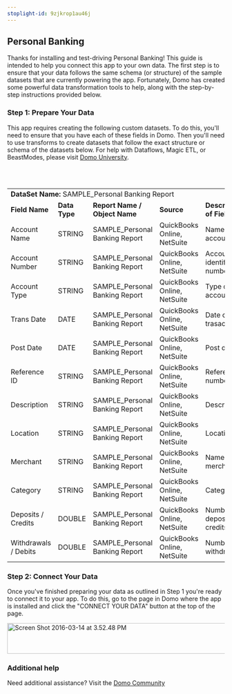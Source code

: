 ```yaml
---
stoplight-id: 9zjkrop1au46j
---
```


<div class="col-md-12 content-panel">
                <h2>Personal Banking</h2>
                <p></p><p>Thanks for installing and test-driving <span id="title">Personal Banking</span>! This guide is intended to help you connect this app to your own data. The first step is to ensure that your data follows the same schema (or structure) of the sample datasets that are currently powering the app. Fortunately, Domo has created some powerful data transformation tools to help, along with the step-by-step instructions provided below.</p><div class="doc-row" id="Step%201:%20Identify%20Required%20Data%20Fields"><h3 class="doc-row-title">Step 1: Prepare Your Data</h3><div class="small-pad-bottom"><p>This app requires creating the following custom datasets. To do this, you'll need to ensure that you have each of these fields in Domo. Then you'll need to use transforms to create datasets that follow the exact structure or schema of the datasets below. For help with Dataflows, Magic ETL, or BeastModes, please visit <a href="https://university.domo.com/" target="_blank">Domo University</a>.</p></div>
                <br><br>
                <div id="custom-data-container"><table id="SAMPLE_Personal-Banking-Report"><tbody><tr><td colspan="6"><strong>DataSet Name:</strong> <span class="value">SAMPLE_Personal Banking Report</span></td></tr><!--tr>    <td colspan="6"></td></tr--><tr><td><strong>Field Name</strong></td><td><strong>Data Type</strong></td><td><strong>Report Name / Object Name</strong></td><td><strong>Source </strong></td><td colspan="2"><strong>Description of Field</strong></td></tr><tr><td>Account Name</td><td>STRING</td><td>SAMPLE_Personal Banking Report</td><td>QuickBooks Online, NetSuite</td><td colspan="2">Name of account</td></tr><tr><td>Account Number</td><td>STRING</td><td>SAMPLE_Personal Banking Report</td><td>QuickBooks Online, NetSuite</td><td colspan="2">Account identification number</td></tr><tr><td>Account Type</td><td>STRING</td><td>SAMPLE_Personal Banking Report</td><td>QuickBooks Online, NetSuite</td><td colspan="2">Type of account</td></tr><tr><td>Trans Date</td><td>DATE</td><td>SAMPLE_Personal Banking Report</td><td>QuickBooks Online, NetSuite</td><td colspan="2">Date of trasaction</td></tr><tr><td>Post Date</td><td>DATE</td><td>SAMPLE_Personal Banking Report</td><td>QuickBooks Online, NetSuite</td><td colspan="2">Post date</td></tr><tr><td>Reference ID</td><td>STRING</td><td>SAMPLE_Personal Banking Report</td><td>QuickBooks Online, NetSuite</td><td colspan="2">Reference ID number</td></tr><tr><td>Description</td><td>STRING</td><td>SAMPLE_Personal Banking Report</td><td>QuickBooks Online, NetSuite</td><td colspan="2">Description</td></tr><tr><td>Location</td><td>STRING</td><td>SAMPLE_Personal Banking Report</td><td>QuickBooks Online, NetSuite</td><td colspan="2">Location</td></tr><tr><td>Merchant</td><td>STRING</td><td>SAMPLE_Personal Banking Report</td><td>QuickBooks Online, NetSuite</td><td colspan="2">Name of merchant</td></tr><tr><td>Category</td><td>STRING</td><td>SAMPLE_Personal Banking Report</td><td>QuickBooks Online, NetSuite</td><td colspan="2">Category</td></tr><tr><td>Deposits / Credits</td><td>DOUBLE</td><td>SAMPLE_Personal Banking Report</td><td>QuickBooks Online, NetSuite</td><td colspan="2">Number of deposits and credits</td></tr><tr><td>Withdrawals / Debits</td><td>DOUBLE</td><td>SAMPLE_Personal Banking Report</td><td>QuickBooks Online, NetSuite</td><td colspan="2">Number of withdrawals</td></tr></tbody></table><div class="doc-row medium-pad-top">
                <h3 class="doc-row-title">Step 2: Connect Your Data</h3>
                <div class="small-pad-bottom">
                    <p>Once you've finished preparing your data as outlined in Step 1 you're ready to connect it to your app. To do this, go to the page in Domo where the app is installed and click the "CONNECT YOUR DATA" button at the top of the page.</p>
                    <p class="small-pad">
                    <img class="alignnone size-full wp-image-1207" src="https://s3.amazonaws.com/development.domo.com/wp-content/uploads/2016/03/14155707/Screen-Shot-2016-03-14-at-3.52.48-PM1.png" alt="Screen Shot 2016-03-14 at 3.52.48 PM" width="1158" height="71">
                    </p>
                    <div id="ooyalaplayer-IyYTc1MjE61NwLdtrxXvZuhH-dSGbWnR" class="ooyalaplayer"></div>
                    <script>
                        OO.ready(function() {
                            OO.Player.create("ooyalaplayer-IyYTc1MjE61NwLdtrxXvZuhH-dSGbWnR", "IyYTc1MjE61NwLdtrxXvZuhH-dSGbWnR", {
                                height: 380
                            });
                        });
                    </script>
                </div>
                <h3 class="doc-row-title">Additional help</h3>
                <div class="small-pad-bottom">
                    <p>Need additional assistance? Visit the <a href="https://dojo.domo.com">Domo Community</a></p>
                </div>
            </div></div></div><p></p>            </div>